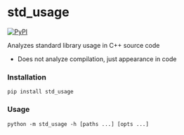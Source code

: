 # std_usage

[![PyPI](https://img.shields.io/pypi/v/std-usage?style=plastic)](https://pypi.org/project/std-usage/)

Analyzes standard library usage in C++ source code
- Does not analyze compilation, just appearance in code

### Installation
`pip install std_usage`

### Usage
`python -m std_usage -h [paths ...] [opts ...]`

